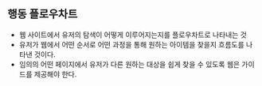 ## 행동 플로우차트
- 웹 사이트에서 유저의 탐색이 어떻게 이루어지는지를 플로우차트로 나타내는 것
- 유저가 웹에서 어떤 순서로 어떤 과정을 통해 원하는 아이템을 찾을지 흐름도를 나타낸 것이다.
- 임의의 어떤 페이지에서 유저가 다른 원하는 대상을 쉽게 찾을 수 있도록 웹은 가이드를 제공해야 한다.
